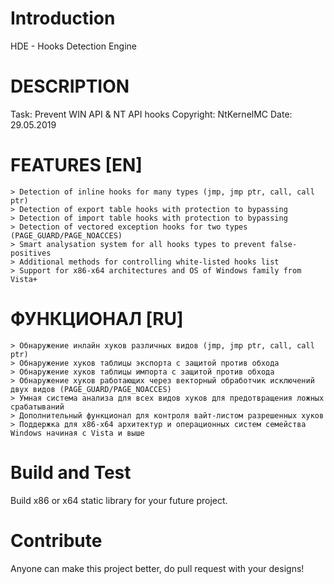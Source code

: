 # Introduction 
HDE - Hooks Detection Engine
# DESCRIPTION
Task: Prevent WIN API & NT API hooks
Copyright: NtKernelMC
Date: 29.05.2019

# FEATURES [EN]
	> Detection of inline hooks for many types (jmp, jmp ptr, call, call ptr)
	> Detection of export table hooks with protection to bypassing
	> Detection of import table hooks with protection to bypassing
	> Detection of vectored exception hooks for two types (PAGE_GUARD/PAGE_NOACCES)
	> Smart analysation system for all hooks types to prevent false-positives
	> Additional methods for controlling white-listed hooks list
	> Support for x86-x64 architectures and OS of Windows family from Vista+
# ФУНКЦИОНАЛ [RU]
	> Обнаружeние инлайн хуков различных видов (jmp, jmp ptr, call, call ptr)
	> Обнаружение хуков таблицы экспорта с защитой против обхода
	> Обнаружение хуков таблицы импорта с защитой против обхода
	> Обнаружение хуков работающих через векторный обработчик исключений двух видов (PAGE_GUARD/PAGE_NOACCES)
	> Умная система анализа для всех видов хуков для предотвращения ложных срабатываний
	> Дополнительный функционал для контроля вайт-листом разрешенных хуков
	> Поддержка для х86-х64 архитектур и операционных систем семейства Windows начиная с Vista и выше

# Build and Test
Build x86 or x64 static library for your future project.

# Contribute
Anyone can make this project better, do pull request with your designs!
